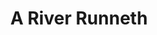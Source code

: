 ---
layout: project
title: A River Runneth
permalink: /p2-river-runneth-153/
desc:
    I was appointed to undertake a full building survey (structural survey) of a Grade II listed farmhouse in rural Essex. When inspecing an outbuilding at the rear of the site, I found intact wattle and daub (e.g. infill panels made from made from mud straw applied onto a lattice of branches), covered with haired lime plaster and carpenters marks, within the stairwell down to the cellar; fairly typical for a property dating from the 17 Century. I also found water running freely and continuously from one corner of the cellar. I had come across wells within properties but had not effectively seen a water course within a building before.<br><br>
    Channels had been cut into the floor pavers. Pavers have been lifted and an area been excavated, and a modern pre-formed polypropylene, inspection chamber base tray positioned in the bottom of the excavation. This was connected to an out-flow pipe through the rear wall. Water constantly flowed into the tray from within the cellar and around the out-flow pipework opening in the wall.<br><br>
    The owner had replaced the existing adjacent sump and pump with a tray connected to the surface water drainage, discharging into the garden. Technically both would constitute alterations to the property and should have received Listed Building Consent. There is no statutory limitation for prosecution for unauthorised alterations to a listed building. Being unsure whether consent had been sought I advised the purchaser to discuss this with their legal advisors.<br><br>
    The property is in a valley, near to a river in area containing several natural springs – so the source of water within the basement could be down to a natural spring. Another possibility was a leak from the mains supply, this being adjacent to the water ingress to the cellar.<br><br>
    Although particularly damp, even for a cellar, the “stream” of water was draining away satisfactorily and did not appear to be adversely affecting the structure of the building. I measured a high moister content in the floor joists and timbers embedded into the walls. In the long term this will make them more prone to the mechanisms of decay (e.g. rot and beetle attack)..<br><br>
    I advised, subject to confirmation on the water source, that other works could be undertaken to improve the environmental conditions and help with the building’s long term conservation.<br><br>
    Project reference code 153.
    
summary: /imgs/p2-river-runneth-153/153-grade2-listed-farmhouse-cottage-gal.jpg
images:
  - mobile: /imgs/p2-river-runneth-153/mobile/1-153-grade2-listed-farmhouse-cottage-m.jpg
  - mobile: /imgs/p2-river-runneth-153/mobile/2-153-grade2-listed-farmhouse-cottage-m.jpg
  - mobile: /imgs/p2-river-runneth-153/mobile/3-153-historic-timber-frame-carpenters-marks-m.jpg
  - mobile: /imgs/p2-river-runneth-153/mobile/4-153-brick-pavers-cellar-damp-natural-spring-m.jpg
  - desktop: /imgs/p2-river-runneth-153/desktop/1-153-grade2-listed-farmhouse-cottage-dt.jpg
  - desktop: /imgs/p2-river-runneth-153/desktop/2-153-grade2-listed-farmhouse-cottage-dt.jpg
  - desktop: /imgs/p2-river-runneth-153/desktop/3-153-historic-timber-frame-carpenters-marks-dt.jpg
  - desktop: /imgs/p2-river-runneth-153/desktop/4-153-brick-pavers-cellar-damp-natural-spring-dt.jpg
 
---
